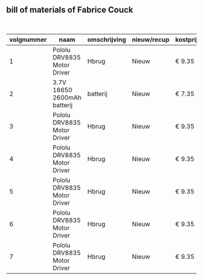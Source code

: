 ## bill of materials of Fabrice Couck
<br />

|volgnummer|naam|omschrijving|nieuw/recup|kostprijs/stuk|aantal|subtotaal|
|----------|----|------------|-----------|--------------|------|---------|
|         1|   Pololu DRV8835 Motor Driver | Hbrug           |  Nieuw         | € 9.35              |   1   |  € 9.35       |
|         2|   3.7V 18650 2600mAh batterij | batterij          |  Nieuw         | € 7.35              |   1 x 2  |  € 7.35       |
|         3|   Pololu DRV8835 Motor Driver | Hbrug           |  Nieuw         | € 9.35              |   1   |  € 9.35       |
|         4|   Pololu DRV8835 Motor Driver | Hbrug           |  Nieuw         | € 9.35              |   1   |  € 9.35       |
|         5|   Pololu DRV8835 Motor Driver | Hbrug           |  Nieuw         | € 9.35              |   1   |  € 9.35       |
|         6|   Pololu DRV8835 Motor Driver | Hbrug           |  Nieuw         | € 9.35              |   1   |  € 9.35       |
|         7|   Pololu DRV8835 Motor Driver | Hbrug           |  Nieuw         | € 9.35              |   1   |  € 9.35       |

